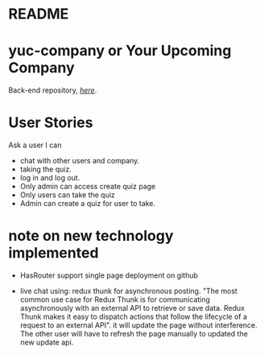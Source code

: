 # README

# yuc-company or Your Upcoming Company

Back-end repository, _[here](https://github.com/sokkhengg/back-end-5)_.

# User Stories

Ask a user I can

* chat with other users and company.
* taking the quiz.
* log in and log out.
* Only admin can access create quiz page
* Only users can take the quiz
* Admin can create a quiz for user to take.

# note on new technology implemented

* HasRouter support single page deployment on github 

* live chat using: redux thunk for asynchronous posting. "The most common use case for Redux Thunk is for communicating asynchronously with an external API to retrieve or save data. Redux Thunk makes it easy to dispatch actions that follow the lifecycle of a request to an external API". it will update the page without interference. The other user will have to refresh the page manually to updated the new update api.
